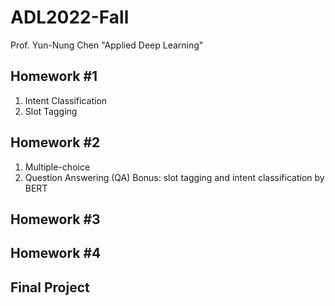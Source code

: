 # ADL2022-Fall
Prof. Yun-Nung Chen "Applied Deep Learning"

## Homework #1
1. Intent Classification
2. Slot Tagging

## Homework #2
1. Multiple-choice
2. Question Answering (QA)
Bonus: slot tagging and intent classification by BERT

## Homework #3

## Homework #4

## Final Project

